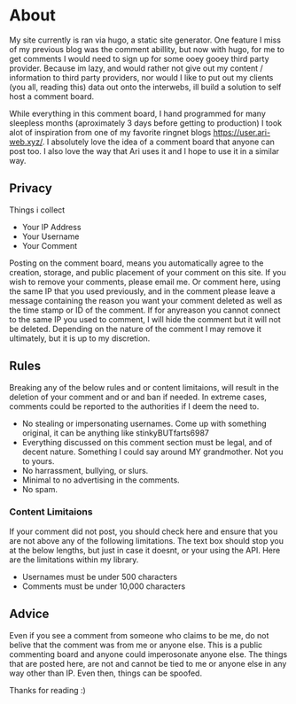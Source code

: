 # About

My site currently is ran via hugo, a static site generator. One feature I miss of my previous blog was the comment abillity, but now with hugo, for me to get comments I would need to sign up for some ooey gooey third party provider. Because im lazy, and would rather not give out my content / information to third party providers, nor would I like to put out my clients (you all, reading this) data out onto the interwebs, ill build a solution to self host a comment board.

While everything in this comment board, I hand programmed for many sleepless months (aproximately 3 days before getting to production) I took alot of inspiration from one of my favorite ringnet blogs https://user.ari-web.xyz/. I absolutely love the idea of a comment board that anyone can post too. I also love the way that Ari uses it and I hope to use it in a similar way.

## Privacy

Things i collect

- Your IP Address
- Your Username
- Your Comment

Posting on the comment board, means you automatically agree to the creation, storage, and public placement of your comment on this site. If you wish to remove your comments, please email me. Or comment here, using the same IP that you used previously, and in the comment please leave a message containing the reason you want your comment deleted as well as the time stamp or ID of the comment. If for anyreason you cannot connect to the same IP you used to comment, I will hide the comment but it will not be deleted. Depending on the nature of the comment I may remove it ultimately, but it is up to my discretion.

## Rules

Breaking any of the below rules and or content limitaions, will result in the deletion of your comment and or and ban if needed. In extreme cases, comments could be reported to the authorities if I deem the need to.

- No stealing or impersonating usernames. Come up with something original, it can be anything like stinkyBUTfarts6987
- Everything discussed on this comment section must be legal, and of decent nature. Something I could say around MY grandmother. Not you to yours.
- No harrassment, bullying, or slurs.
- Minimal to no advertising in the comments.
- No spam.

### Content Limitaions

If your comment did not post, you should check here and ensure that you are not above any of the following limitations. The text box should stop you at the below lengths, but just in case it doesnt, or your using the API. Here are the limitations within my library.

- Usernames must be under 500 characters
- Comments must be under 10,000 characters

## Advice

Even if you see a comment from someone who claims to be me, do not belive that the comment was from me or anyone else. This is a public commenting board and anyone could imperosonate anyone else. The things that are posted here, are not and cannot be tied to me or anyone else in any way other than IP. Even then, things can be spoofed.

Thanks for reading :)